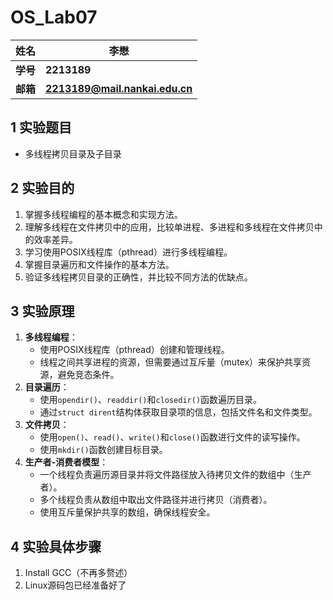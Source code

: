# OS_Lab07

| **姓名** | **李懋**                       |
| -------- | ------------------------------ |
| **学号** | **2213189**                    |
| **邮箱** | **2213189@mail.nankai.edu.cn** |



## 1 实验题目

- 多线程拷贝目录及子目录



## 2 实验目的

1. 掌握多线程编程的基本概念和实现方法。
2. 理解多线程在文件拷贝中的应用，比较单进程、多进程和多线程在文件拷贝中的效率差异。
3. 学习使用POSIX线程库（pthread）进行多线程编程。
4. 掌握目录遍历和文件操作的基本方法。
5. 验证多线程拷贝目录的正确性，并比较不同方法的优缺点。



## 3 实验原理

1. **多线程编程**：
   - 使用POSIX线程库（pthread）创建和管理线程。
   - 线程之间共享进程的资源，但需要通过互斥量（mutex）来保护共享资源，避免竞态条件。
2. **目录遍历**：
   - 使用`opendir()`、`readdir()`和`closedir()`函数遍历目录。
   - 通过`struct dirent`结构体获取目录项的信息，包括文件名和文件类型。
3. **文件拷贝**：
   - 使用`open()`、`read()`、`write()`和`close()`函数进行文件的读写操作。
   - 使用`mkdir()`函数创建目标目录。
4. **生产者-消费者模型**：
   - 一个线程负责遍历源目录并将文件路径放入待拷贝文件的数组中（生产者）。
   - 多个线程负责从数组中取出文件路径并进行拷贝（消费者）。
   - 使用互斥量保护共享的数组，确保线程安全。



## 4 实验具体步骤

1. Install GCC（不再多赘述）
2. Linux源码包已经准备好了